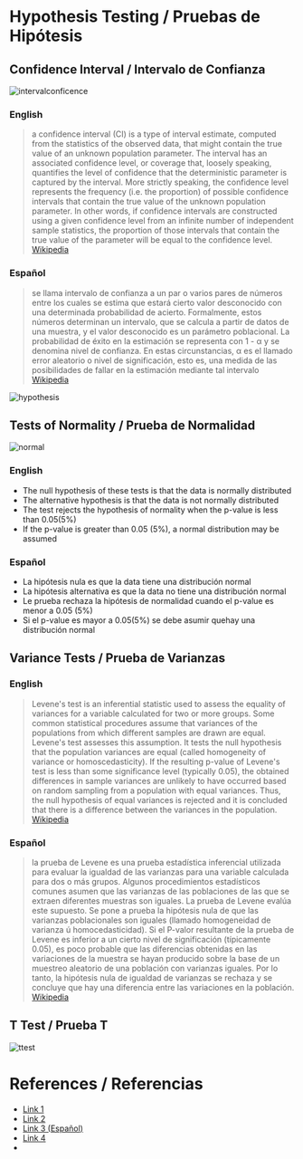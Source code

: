 # Hypothesis Testing / Pruebas de Hipótesis

## Confidence Interval / Intervalo de Confianza

![intervalconficence](https://qph.fs.quoracdn.net/main-qimg-fb825a5584d571ed78ef869a50793a83.webp)

### English
> a confidence interval (CI) is a type of interval estimate, computed from the statistics of the observed data, that might contain the true value of an unknown population parameter. The interval has an associated confidence level, or coverage that, loosely speaking, quantifies the level of confidence that the deterministic parameter is captured by the interval. More strictly speaking, the confidence level represents the frequency (i.e. the proportion) of possible confidence intervals that contain the true value of the unknown population parameter. In other words, if confidence intervals are constructed using a given confidence level from an infinite number of independent sample statistics, the proportion of those intervals that contain the true value of the parameter will be equal to the confidence level. [Wikipedia](https://en.wikipedia.org/wiki/Confidence_interval)

### Español
> se llama intervalo de confianza a un par o varios pares de números entre los cuales se estima que estará cierto valor desconocido con una determinada probabilidad de acierto. Formalmente, estos números determinan un intervalo, que se calcula a partir de datos de una muestra, y el valor desconocido es un parámetro poblacional. La probabilidad de éxito en la estimación se representa con 1 - α y se denomina nivel de confianza. En estas circunstancias, α es el llamado error aleatorio o nivel de significación, esto es, una medida de las posibilidades de fallar en la estimación mediante tal intervalo [Wikipedia](https://es.wikipedia.org/wiki/Intervalo_de_confianza)

![hypothesis](https://learningstatisticswithr.com/book/lsr_files/figure-html/ttesthyp-1.png)

## Tests of Normality / Prueba de Normalidad

![normal](https://www.syncfusion.com/books/Statistics_Using_Excel_Succinctly/Images/normal-curve.png)

### English
- The null hypothesis of these tests is that the data is normally distributed
- The alternative hypothesis is that the data is not normally distributed
- The test rejects the hypothesis of normality when the p-value is less than 0.05(5%)
- If the p-value is greater than 0.05 (5%), a normal distribution may be assumed

### Español
- La hipótesis nula es que la data tiene una distribución normal
- La hipótesis alternativa es que la data no tiene una distribución normal
- Le prueba rechaza la hipótesis de normalidad cuando el p-value es menor a 0.05 (5%)
- Si el p-value es mayor a 0.05(5%) se debe asumir quehay una distribución normal

## Variance Tests / Prueba de Varianzas

### English
> Levene's test is an inferential statistic used to assess the equality of variances for a variable calculated for two or more groups. Some common statistical procedures assume that variances of the populations from which different samples are drawn are equal. Levene's test assesses this assumption. It tests the null hypothesis that the population variances are equal (called homogeneity of variance or homoscedasticity). If the resulting p-value of Levene's test is less than some significance level (typically 0.05), the obtained differences in sample variances are unlikely to have occurred based on random sampling from a population with equal variances. Thus, the null hypothesis of equal variances is rejected and it is concluded that there is a difference between the variances in the population. [Wikipedia](https://en.wikipedia.org/wiki/Levene%27s_test)

### Español
> la prueba de Levene​ es una prueba estadística inferencial utilizada para evaluar la igualdad de las varianzas para una variable calculada para dos o más grupos. Algunos procedimientos estadísticos comunes asumen que las varianzas de las poblaciones de las que se extraen diferentes muestras son iguales. La prueba de Levene evalúa este supuesto. Se pone a prueba la hipótesis nula de que las varianzas poblacionales son iguales (llamado homogeneidad de varianza ú homocedasticidad). Si el P-valor resultante de la prueba de Levene es inferior a un cierto nivel de significación (típicamente 0.05), es poco probable que las diferencias obtenidas en las variaciones de la muestra se hayan producido sobre la base de un muestreo aleatorio de una población con varianzas iguales. Por lo tanto, la hipótesis nula de igualdad de varianzas se rechaza y se concluye que hay una diferencia entre las variaciones en la población. [Wikipedia](https://es.wikipedia.org/wiki/Prueba_de_Levene)

## T Test / Prueba T

![ttest](https://www.statisticshowto.datasciencecentral.com/wp-content/uploads/2013/12/students-normal.gif)



# References / Referencias 
- [Link 1](https://www.youtube.com/watch?v=UJmd_Uzsltw)
- [Link 2](https://stat.ethz.ch/R-manual/R-devel/library/stats/html/ks.test.html)
- [Link 3 (Español)](https://www.youtube.com/watch?v=LidUd_D727A)
- [Link 4](https://www.youtube.com/watch?v=Zo8Z9osPFTE)
- 